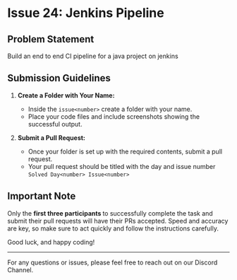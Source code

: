 # Issue 24: Jenkins Pipeline

## Problem Statement

Build an end to end CI pipeline for a java project on jenkins


## Submission Guidelines

1. **Create a Folder with Your Name:**
   - Inside the `issue<number>` create a folder with your name.
   - Place your code files and include screenshots showing the successful output.

2. **Submit a Pull Request:**
   - Once your folder is set up with the required contents, submit a pull request.
   - Your pull request should be titled with the day and issue number <br>
      `Solved Day<number> Issue<number>`

## Important Note

Only the <b> first three participants </b> to successfully complete the task and submit their pull requests will have their PRs accepted. Speed and accuracy are key, so make sure to act quickly and follow the instructions carefully.

Good luck, and happy coding!

---

For any questions or issues, please feel free to reach out on our Discord Channel.